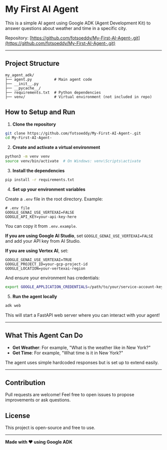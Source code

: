 # My First AI Agent

This is a simple AI agent using Google ADK (Agent Development Kit) to answer questions about weather and time in a specific city.

Repository: [https://github.com/fotsoeddy/My-First-AI-Agent-.git](https://github.com/fotsoeddy/My-First-AI-Agent-.git)

---

## Project Structure

```
my_agent_adk/
├── agent.py          # Main agent code
├── __init__.py
├── __pycache__/
├── requirements.txt  # Python dependencies
├── venv/             # Virtual environment (not included in repo)
```

## How to Setup and Run

1. **Clone the repository**

```bash
git clone https://github.com/fotsoeddy/My-First-AI-Agent-.git
cd My-First-AI-Agent-
```

2. **Create and activate a virtual environment**

```bash
python3 -m venv venv
source venv/bin/activate  # On Windows: venv\Scripts\activate
```

3. **Install the dependencies**

```bash
pip install -r requirements.txt
```

4. **Set up your environment variables**

Create a `.env` file in the root directory. Example:

```env
# .env file
GOOGLE_GENAI_USE_VERTEXAI=FALSE
GOOGLE_API_KEY=your-api-key-here
```

You can copy it from `.env.example`.

**If you are using Google AI Studio**, set `GOOGLE_GENAI_USE_VERTEXAI=FALSE` and add your API key from AI Studio.

**If you are using Vertex AI**, set:

```env
GOOGLE_GENAI_USE_VERTEXAI=TRUE
GOOGLE_PROJECT_ID=your-gcp-project-id
GOOGLE_LOCATION=your-vertexai-region
```

And ensure your environment has credentials:
```bash
export GOOGLE_APPLICATION_CREDENTIALS=/path/to/your/service-account-key.json
```

5. **Run the agent locally**

```bash
adk web
```

This will start a FastAPI web server where you can interact with your agent!

---

## What This Agent Can Do

- **Get Weather**: For example, "What is the weather like in New York?"
- **Get Time**: For example, "What time is it in New York?"

The agent uses simple hardcoded responses but is set up to extend easily.

---

## Contribution
Pull requests are welcome! Feel free to open issues to propose improvements or ask questions.


## License
This project is open-source and free to use.

---

**Made with ❤️ using Google ADK**

